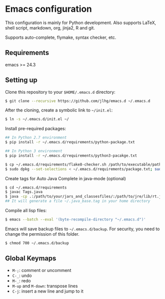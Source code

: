 # Emacs configuration

This configuration is mainly for Python development. Also supports LaTeX, shell script,
markdown, org, jinja2, R and git.

Supports auto-complete, flymake, syntax checker, etc.

## Requirements

emacs >= 24.3

## Setting up

Clone this repository to your `$HOME/.emacs.d` directory:

```bash
$ git clone --recursive https://github.com/jlhg/emacs.d ~/.emacs.d
```

After the cloning, create a symbolic link to `~/init.el`:

```bash
$ ln -s ~/.emacs.d/init.el ~/
```

Install pre-required packages:

```bash
## In Python 2.7 environment
$ pip install -r ~/.emacs.d/requirements/python-package.txt

## In Python 3 environment
$ pip install -r ~/.emacs.d/requirements/python3-pacakge.txt

$ cp ~/.emacs.d/requirements/flake8-checker.sh /path/to/executable/path
$ sudo dpkg --set-selections < ~/.emacs.d/requirements/package.txt; sudo apt-get dselect-upgrade
```

Create tags for Auto Java Complete in java-mode (optional)

```bash
$ cd ~/.emacs.d/requirements
$ javac Tags.java
$ java -cp .:/path/to/your/jars_and_classesfiles/:/path/to/jre/lib/rt.jar Tags
## It will generate a file ~/.java_base.tag in your home directory
```

Compile all lisp files:

```bash
$ emacs --batch --eval '(byte-recompile-directory "~/.emacs.d")'
```

Emacs will save backup files to `~/.emacs.d/backup`. For security, you need to
change the permission of this folder.

```bash
$ chmod 700 ~/.emacs.d/backup
```



## Global Keymaps

* `M-;`: comment or uncomment
* `C-_`: undo
* `M-_`: redo
* `M-up` and `M-down`: transpose lines
* `C-j`: insert a new line and jump to it
